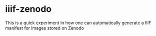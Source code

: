 # iiif-zenodo

This is a quick experiment in how one can automatically generate a IIIF manifest for images stored on Zenodo
